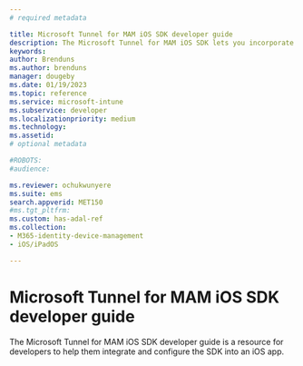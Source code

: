 ```yaml
---
# required metadata

title: Microsoft Tunnel for MAM iOS SDK developer guide 
description: The Microsoft Tunnel for MAM iOS SDK lets you incorporate support for Mobile Application Management (MAM) Tunnel into your native iOS app.
keywords:
author: Brenduns
ms.author: brenduns
manager: dougeby
ms.date: 01/19/2023
ms.topic: reference
ms.service: microsoft-intune
ms.subservice: developer
ms.localizationpriority: medium
ms.technology:
ms.assetid:  
# optional metadata

#ROBOTS:
#audience:

ms.reviewer: ochukwunyere
ms.suite: ems
search.appverid: MET150
#ms.tgt_pltfrm:
ms.custom: has-adal-ref
ms.collection:
- M365-identity-device-management
- iOS/iPadOS

---
```


# Microsoft Tunnel for MAM iOS SDK developer guide

The Microsoft Tunnel for MAM iOS SDK developer guide is a resource for developers to help them integrate and configure the SDK into an iOS app.